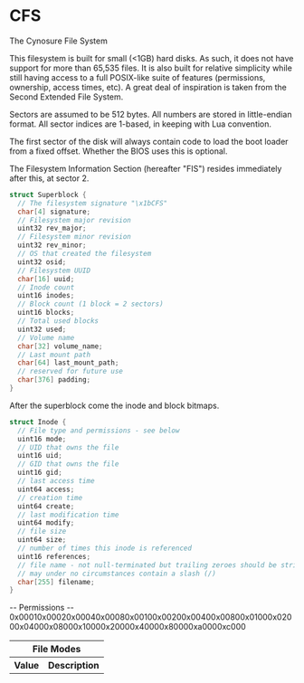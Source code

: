 # CFS

The Cynosure File System

This filesystem is built for small (<1GB) hard disks.  As such, it does not have support for more than 65,535 files.  It is also built for relative simplicity while still having access to a full POSIX-like suite of features (permissions, ownership, access times, etc).  A great deal of inspiration is taken from the Second Extended File System.

Sectors are assumed to be 512 bytes.  All numbers are stored in little-endian format.  All sector indices are 1-based, in keeping with Lua convention.

The first sector of the disk will always contain code to load the boot loader from a fixed offset.  Whether the BIOS uses this is optional.

The Filesystem Information Section (hereafter "FIS") resides immediately after this, at sector 2.

```c
struct Superblock {
  // The filesystem signature "\x1bCFS"
  char[4] signature;
  // Filesystem major revision
  uint32 rev_major;
  // Filesystem minor revision
  uint32 rev_minor;
  // OS that created the filesystem
  uint32 osid;
  // Filesystem UUID
  char[16] uuid;
  // Inode count
  uint16 inodes;
  // Block count (1 block = 2 sectors)
  uint16 blocks;
  // Total used blocks
  uint32 used;
  // Volume name
  char[32] volume_name;
  // Last mount path
  char[64] last_mount_path;
  // reserved for future use
  char[376] padding;
}
```
After the superblock come the inode and block bitmaps.

```c
struct Inode {
  // File type and permissions - see below
  uint16 mode;
  // UID that owns the file
  uint16 uid;
  // GID that owns the file
  uint16 gid;
  // last access time
  uint64 access;
  // creation time
  uint64 create;
  // last modification time
  uint64 modify;
  // file size
  uint64 size;
  // number of times this inode is referenced
  uint16 references;
  // file name - not null-terminated but trailing zeroes should be stripped
  // may under no circumstances contain a slash (/)
  char[255] filename;
}
```

<table>
  <thead>
    <th colspan="3">File Modes</th>
  </thead>
  <tbody>
    <tr>
      <th>Value</th>
      <th>Description</th>
    </tr>
    <tr>
      <tb colspan="3"> -- Permissions -- </tb>
    </tr>
    <tr>
      <tb>0x0001</tb>
      <tb></tb>
    </tr>
    <tr>
      <tb>0x0002</tb>
      <tb></tb>
    </tr>
    <tr>
      <tb>0x0004</tb>
      <tb></tb>
    </tr>
    <tr>
      <tb>0x0008</tb>
      <tb></tb>
    </tr>
    <tr>
      <tb>0x0010</tb>
      <tb></tb>
    </tr>
    <tr>
      <tb>0x0020</tb>
      <tb></tb>
    </tr>
    <tr>
      <tb>0x0040</tb>
      <tb></tb>
    </tr>
    <tr>
      <tb>0x0080</tb>
      <tb></tb>
    </tr>
    <tr>
      <tb>0x0100</tb>
      <tb></tb>
    </tr>
    <tr>
      <tb>0x0200</tb>
      <tb></tb>
    </tr>
    <tr>
      <tb>0x0400</tb>
      <tb></tb>
    </tr>
    <tr>
      <tb>0x0800</tb>
      <tb></tb>
    </tr>
    <tr>
      <tb>0x1000</tb>
      <tb></tb>
    </tr>
    <tr>
      <tb>0x2000</tb>
      <tb></tb>
    </tr>
    <tr>
      <tb>0x4000</tb>
      <tb></tb>
    </tr>
    <tr>
      <tb>0x8000</tb>
      <tb></tb>
    </tr>
    <tr>
      <tb>0xa000</tb>
      <tb></tb>
    </tr>
    <tr>
      <tb>0xc000</tb>
      <tb></tb>
    </tr>
  </tbody>
</table>
